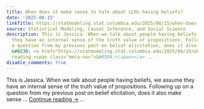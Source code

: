 ```yaml
---
title: When does it make sense to talk about LLMs having beliefs?
date: '2025-08-15'
linkTitle: https://statmodeling.stat.columbia.edu/2025/08/15/when-does-it-make-sense-to-talk-about-llms-having-beliefs/
source: Statistical Modeling, Causal Inference, and Social Science
description: This is Jessica. When we talk about people having beliefs, we assume
  they have an internal sense of the truth value of propositions. Following up on
  a question from my previous post on belief elicitation, does it also make sense
  &#8230; <a href="https://statmodeling.stat.columbia.edu/2025/08/15/when-does-it-make-sense-to-talk-about-llms-having-beliefs/">Continue
  reading <span class="meta-nav">&#8594;</span></a> ...
disable_comments: true
---
```

This is Jessica. When we talk about people having beliefs, we assume they have an internal sense of the truth value of propositions. Following up on a question from my previous post on belief elicitation, does it also make sense &#8230; <a href="https://statmodeling.stat.columbia.edu/2025/08/15/when-does-it-make-sense-to-talk-about-llms-having-beliefs/">Continue reading <span class="meta-nav">&#8594;</span></a> ...